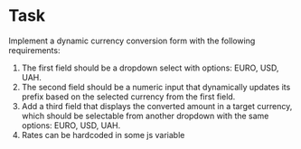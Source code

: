 # Task

Implement a dynamic currency conversion form with the following requirements:

1. The first field should be a dropdown select with options: EURO, USD, UAH.
2. The second field should be a numeric input that dynamically updates its prefix based on the selected currency from the first field.
3. Add a third field that displays the converted amount in a target currency, which should be selectable from another dropdown with the same options: EURO, USD, UAH.
4. Rates can be hardcoded in some js variable
